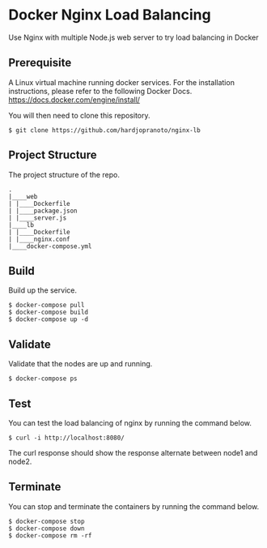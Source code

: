 # Docker Nginx Load Balancing
Use Nginx with multiple Node.js web server to try load balancing in Docker

## Prerequisite
A Linux virtual machine running docker services. 
For the installation instructions, please refer to the following Docker Docs. 
https://docs.docker.com/engine/install/

You will then need to clone this repository. 
```
$ git clone https://github.com/hardjopranoto/nginx-lb
```

## Project Structure
The project structure of the repo.
```
.
|____web
| |____Dockerfile
| |____package.json
| |____server.js
|____lb
| |____Dockerfile
| |____nginx.conf
|____docker-compose.yml
```


## Build
Build up the service.
```
$ docker-compose pull
$ docker-compose build 
$ docker-compose up -d
```

## Validate
Validate that the nodes are up and running.
```
$ docker-compose ps
```

## Test
You can test the load balancing of nginx by running the command below.
```
$ curl -i http://localhost:8080/
```
The curl response should show the response alternate between node1 and node2. 

## Terminate
You can stop and terminate the containers by running the command below.
```
$ docker-compose stop
$ docker-compose down
$ docker-compose rm -rf
```